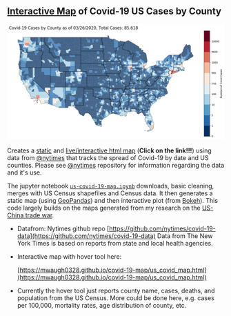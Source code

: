 ## [Interactive Map](https://mwaugh0328.github.io/covid-19-map/us_covid_map.html) of Covid-19 US Cases by County

![](covid-19-map.png)

Creates a [static](covid-19-map.png) and [live/interactive html map](https://mwaugh0328.github.io/covid-19-map/us_covid_map.html)  (**Click on the link!!!**) using data from [@nytimes](https://github.com/nytimes/covid-19-data) that tracks the spread of Covid-19 by date and US counties. Please see [@nytimes](https://github.com/nytimes/covid-19-data) repository for information regarding the data and it's use.

The jupyter notebook [``us-covid-19-map.ipynb``](us-covid-19-map.ipynb) downloads, basic cleaning, merges with US Census shapefiles and Census data. It then generates a static map (using [GeoPandas](https://github.com/geopandas)) and then interactive plot (from [Bokeh](https://github.com/bokeh)). This code largely builds on the maps generated from my research on the [US-China trade war](https://github.com/mwaugh0328/consumption_and_tradewar).

- Datafrom: Nytimes github repo [https://github.com/nytimes/covid-19-data](https://github.com/nytimes/covid-19-data) Data from The New York Times is based on reports from state and local health agencies.

- Interactive map with hover tool here:

  [https://mwaugh0328.github.io/covid-19-map/us_covid_map.html](https://mwaugh0328.github.io/covid-19-map/us_covid_map.html)

- Currently the hover tool just reports county name, cases, deaths, and population from the US Census. More could be done here, e.g. cases per 100,000, mortality rates, age distribution of county, etc.
